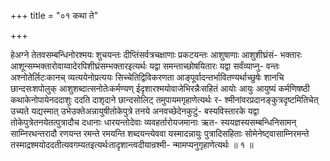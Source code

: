 +++
title = "०१ कथा ते"

+++

हेअग्ने तेतवसम्बन्धिनोरश्मयः शुचयन्तः दीप्तिंसर्वत्रचक्षाणाः प्रकटयन्तः आशुषाणाः आशुशीघ्रंसं- भक्तारः आशून्सम्भक्तारोवाय्वादेरपिशीघ्रंसम्भक्तारइत्यर्थः यद्वा समन्ताच्छोषयितारः यद्वा सर्वंव्याप्नु- वन्तः अश्नोतेर्लिटःकानच् व्यत्ययेनोप्रत्ययः सिच्चेतिद्विविकरणता आङ्पूर्वादन्तर्भावितण्यर्थाच्छुषेः शानचि छान्दसःशपोलुक् आशुशब्दात्सनोतेःकर्मण्यण् ईदृशारश्मयोवाजेभिरन्नैःसहितं आयोः आयुः आयुष्यं कर्मणिषष्ठी कथाकेनोपायेनददाशुः ददति दाशृदाने छान्दसोलिट् तमुपायमगृहाणेत्यर्थः र- श्मीनांवरप्रदानङ्कुत्रदृष्टमितिचेत् उच्यते यद्यस्मात् उभेउक्तेअन्नायुषीतोकेपुत्रे तनये अनवच्छेदेनकुटुं- बस्यविस्तारके यद्वा तोकेपुत्रेतनयेतत्पुत्रादौच दधानाः धारयन्तोदेवाः व्यवहर्तारोयजमानाः ऋत- स्ययज्ञस्यसम्बन्धिनिसामन् साम्निरथन्तरादौ रणयन्त रमन्ते रमयन्ति शब्दयन्त्येववा यस्मादन्नायुः पुत्रादिसहिताः सोमेनेष्ट्वासाम्निरमन्ते तस्माद्रश्मयोददतीत्यवगम्यतइत्यर्थःतादृशान्त्वदीयान्रश्मी- न्मामप्यनुगृहाणेत्यर्थः ॥ १ ॥